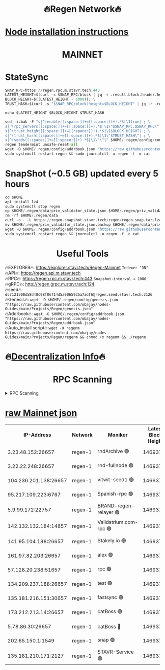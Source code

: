 <h1 align="center"> 🔥Regen Network🔥</h1>

[Node installation instructions](https://github.com/obajay/nodes-Guides/tree/main/Projects/Regen)
=
<h1 align="center"> MAINNET</h1>

# StateSync
```python
SNAP_RPC=https://regen.rpc.m.stavr.tech:443
LATEST_HEIGHT=$(curl -s $SNAP_RPC/block | jq -r .result.block.header.height); \
BLOCK_HEIGHT=$((LATEST_HEIGHT - 1000)); \
TRUST_HASH=$(curl -s "$SNAP_RPC/block?height=$BLOCK_HEIGHT" | jq -r .result.block_id.hash)

echo $LATEST_HEIGHT $BLOCK_HEIGHT $TRUST_HASH

sed -i.bak -E "s|^(enable[[:space:]]+=[[:space:]]+).*$|\1true| ; \
s|^(rpc_servers[[:space:]]+=[[:space:]]+).*$|\1\"$SNAP_RPC,$SNAP_RPC\"| ; \
s|^(trust_height[[:space:]]+=[[:space:]]+).*$|\1$BLOCK_HEIGHT| ; \
s|^(trust_hash[[:space:]]+=[[:space:]]+).*$|\1\"$TRUST_HASH\"| ; \
s|^(seeds[[:space:]]+=[[:space:]]+).*$|\1\"\"|" $HOME/.regen/config/config.toml
regen tendermint unsafe-reset-all
wget -O $HOME/.regen/config/addrbook.json "https://raw.githubusercontent.com/obajay/nodes-Guides/main/Projects/Regen/addrbook.json"
sudo systemctl restart regen && sudo journalctl -u regen -f -o cat
```
# SnapShot (~0.5 GB) updated every 5 hours
```python
cd $HOME
apt install lz4
sudo systemctl stop regen
cp $HOME/.regen/data/priv_validator_state.json $HOME/.regen/priv_validator_state.json.backup
rm -rf $HOME/.regen/data
curl -o - -L https://regen.snapshot.stavr.tech/regen/regen-snap.tar.lz4 | lz4 -c -d - | tar -x -C $HOME/.regen --strip-components 2
mv $HOME/.regen/priv_validator_state.json.backup $HOME/.regen/data/priv_validator_state.json
wget -O $HOME/.regen/config/addrbook.json "https://raw.githubusercontent.com/obajay/nodes-Guides/main/Projects/Regen/addrbook.json"
sudo systemctl restart regen && journalctl -u regen -f -o cat
```

 <h1 align="center"> Useful Tools</h1>

🔥EXPLORER🔥:     https://explorer.stavr.tech/Regen-Mainnet        `Indexer "ON"` \
🔥API🔥:          https://regen.api.m.stavr.tech \
🔥RPC🔥:          https://regen.rpc.m.stavr.tech:443              `Snapshot-interval = 1000` \
🔥gRPC🔥:         http://regen.grpc.m.stavr.tech:124 \
🔥seed🔥:      `dc7121500d58d40c98f06f14d5a9065935a7adf6@regen.seed.stavr.tech:2126` \
🔥Genesis🔥:   `wget -O $HOME/.regen/config/genesis.json "https://raw.githubusercontent.com/obajay/nodes-Guides/main/Projects/Regen/genesis.json"` \
🔥Addrbook🔥:  `wget -O $HOME/.regen/config/addrbook.json "https://raw.githubusercontent.com/obajay/nodes-Guides/main/Projects/Regen/addrbook.json"` \
🔥Auto_install script🔥:`wget -O regenm https://raw.githubusercontent.com/obajay/nodes-Guides/main/Projects/Regen/regenm && chmod +x regenm && ./regenm`

🔥[Decentralization Info](https://github.com/obajay/StateSync-snapshots/tree/main/Projects/Regen/Decentralization)🔥
=
<h1 align="center"> RPC Scanning</h1>

<details>
<summary>RPC Scanning</summary>

<h2 align="center"> We scan nodes in real time every 4 hours. And we provide the final result of RPC endpoints.
We cannot influence the operation of these nodes in any way. </h2>


```python
If Voting Power is higher than 0 --> then the Node is a validator of the network and may be subject to attack and be a potential threat to the chain.
```
```python
We marked such validators with a red symbol
```

</details>

[raw Mainnet json](https://rpc-check.regenm.stavr.tech/regenm/rpc-regenm-result.json)
=


<table><tr><th>IP-Address</th><th>Network</th><th>Moniker</th><th>Latest Block Height</th><th>Earliest Block Height</th><th>Catching Up</th><th>Tx Index</th><th>Voting Power</th><th>Scan Time</th></tr><tr><td>3.23.48.152:26657</td><td>regen-1</td><td>rndArchive 🟢</td><td>14693744</td><td>1</td><td>False</td><td>on</td><td>0</td><td>2024-02-14T15:24:24.832942108UTC</td></tr><tr><td>3.22.22.248:26657</td><td>regen-1</td><td>rnd-fullnode 🟢</td><td>14693743</td><td>4134001</td><td>False</td><td>on</td><td>0</td><td>2024-02-14T15:24:22.141434487UTC</td></tr><tr><td>104.236.201.138:26657</td><td>regen-1</td><td>vitwit-seed1 🟢</td><td>14693738</td><td>8943001</td><td>False</td><td>on</td><td>0</td><td>2024-02-14T15:23:54.303527917UTC</td></tr><tr><td>95.217.109.223:6767</td><td>regen-1</td><td>Spanish-rpc 🟢</td><td>14693747</td><td>10068001</td><td>False</td><td>on</td><td>0</td><td>2024-02-14T15:24:45.399682076UTC</td></tr><tr><td>5.9.99.172:22757</td><td>regen-1</td><td>BRAND-regen-relayer 🟢</td><td>14693748</td><td>10782501</td><td>False</td><td>on</td><td>0</td><td>2024-02-14T15:24:48.118339191UTC</td></tr><tr><td>142.132.132.184:14857</td><td>regen-1</td><td>Validatrium.com-rpc 🟢</td><td>14693748</td><td>11175001</td><td>False</td><td>on</td><td>0</td><td>2024-02-14T15:24:47.793917556UTC</td></tr><tr><td>141.95.104.188:26657</td><td>regen-1</td><td>Stakely.io 🟢</td><td>14693742</td><td>13442501</td><td>False</td><td>on</td><td>0</td><td>2024-02-14T15:24:13.184546415UTC</td></tr><tr><td>161.97.82.203:26657</td><td>regen-1</td><td>alex 🟢</td><td>14693745</td><td>13992001</td><td>False</td><td>on</td><td>0</td><td>2024-02-14T15:24:34.365251012UTC</td></tr><tr><td>57.128.20.238:51657</td><td>regen-1</td><td>rpc 🟢</td><td>14693746</td><td>13992001</td><td>False</td><td>on</td><td>0</td><td>2024-02-14T15:24:40.852347868UTC</td></tr><tr><td>134.209.237.188:26657</td><td>regen-1</td><td>test 🟢</td><td>14693749</td><td>13992001</td><td>False</td><td>on</td><td>0</td><td>2024-02-14T15:24:56.718776547UTC</td></tr><tr><td>135.181.216.151:30657</td><td>regen-1</td><td>fastsync 🟢</td><td>14693745</td><td>14457001</td><td>False</td><td>off</td><td>0</td><td>2024-02-14T15:24:34.017779603UTC</td></tr><tr><td>173.212.213.14:26657</td><td>regen-1</td><td>catBoss 🟢</td><td>14693744</td><td>14577001</td><td>False</td><td>on</td><td>0</td><td>2024-02-14T15:24:25.131642328UTC</td></tr><tr><td>5.78.86.30:26657</td><td>regen-1</td><td>catBoss 🔴</td><td>14693751</td><td>14650701</td><td>False</td><td>on</td><td>9076839547</td><td>2024-02-14T15:25:05.914467910UTC</td></tr><tr><td>202.65.150.1:1549</td><td>regen-1</td><td>snap 🟢</td><td>14693755</td><td>14691648</td><td>False</td><td>on</td><td>0</td><td>2024-02-14T15:25:31.782361848UTC</td></tr><tr><td>135.181.210.171:2127</td><td>regen-1</td><td>STAVR-Service 🟢</td><td>14693751</td><td>14692001</td><td>False</td><td>on</td><td>0</td><td>2024-02-14T15:25:10.416742969UTC</td></tr></table>